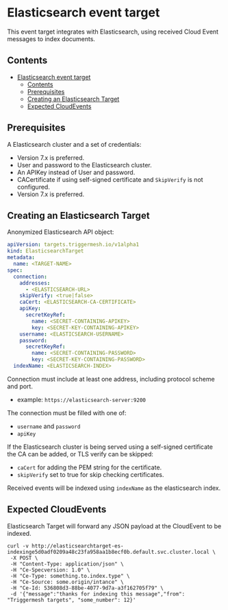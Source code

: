 # Elasticsearch event target

This event target integrates with Elasticsearch, using received Cloud Event messages to index documents.

## Contents

- [Elasticsearch event target](#elasticsearch-event-target)
  - [Contents](#contents)
  - [Prerequisites](#prerequisites)
  - [Creating an Elasticsearch Target](#creating-an-elasticsearch-target)
  - [Expected CloudEvents](#expected-cloudevents)

## Prerequisites

A Elasticsearch cluster and a set of credentials:

- Version 7.x is preferred.
- User and password to the Elasticsearch cluster.
- An APIKey instead of User and password.
- CACertificate if using self-signed certificate and `SkipVerify` is not configured.
- Version 7.x is preferred.

## Creating an Elasticsearch Target

Anonymized Elasticsearch API object:

```yaml
apiVersion: targets.triggermesh.io/v1alpha1
kind: ElasticsearchTarget
metadata:
  name: <TARGET-NAME>
spec:
  connection:
    addresses:
      - <ELASTICSEARCH-URL>
    skipVerify: <true|false>
    caCert: <ELASTICSEARCH-CA-CERTIFICATE>
    apiKey:
      secretKeyRef:
        name: <SECRET-CONTAINING-APIKEY>
        key: <SECRET-KEY-CONTAINING-APIKEY>
    username: <ELASTICSEARCH-USERNAME>
    password:
      secretKeyRef:
        name: <SECRET-CONTAINING-PASSWORD>
        key: <SECRET-KEY-CONTAINING-PASSWORD>
  indexName: <ELASTICSEARCH-INDEX>
```

Connection must include at least one address, including protocol scheme and port.

- example: `https://elasticsearch-server:9200`

The connection must be filled with one of:

- `username` and `password`
- `apiKey`

If the Elasticsearch cluster is being served using a self-signed certificate the CA can be added, or TLS verify can be skipped:

- `caCert` for adding the PEM string for the certificate.
- `skipVerify` set to true for skip checking certificates.

Received events will be indexed using `indexName` as the elasticsearch index.

## Expected CloudEvents

Elasticsearch Target will forward any JSON payload at the CloudEvent to be indexed.

```console
curl -v http://elasticsearchtarget-es-indexinge5d0adf0209a48c23fa958aa1b8ecf0b.default.svc.cluster.local \
 -X POST \
 -H "Content-Type: application/json" \
 -H "Ce-Specversion: 1.0" \
 -H "Ce-Type: something.to.index.type" \
 -H "Ce-Source: some.origin/intance" \
 -H "Ce-Id: 536808d3-88be-4077-9d7a-a3f162705f79" \
 -d '{"message":"thanks for indexing this message","from": "Triggermesh targets", "some_number": 12}'
```
